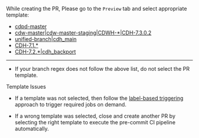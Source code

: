 <!--
 Licensed to Cloudera, Inc. under one
 or more contributor license agreements.  See the NOTICE file
 distributed with this work for additional information
 regarding copyright ownership.  Cloudera, Inc. licenses this file
 to you under the Apache License, Version 2.0 (the
 "License"); you may not use this file except in compliance
 with the License.  You may obtain a copy of the License at

     http://www.apache.org/licenses/LICENSE-2.0

 Unless required by applicable law or agreed to in writing, software
 distributed under the License is distributed on an "AS IS" BASIS,
 WITHOUT WARRANTIES OR CONDITIONS OF ANY KIND, either express or implied.
 See the License for the specific language governing permissions and
 limitations under the License.
-->

While creating the PR, Please go to the `Preview` tab and select appropriate template:

* [cdpd-master](?expand=1&template=pull_request_template_cdpd-master.md)
* [cdw-master|cdw-master-staging|CDWH-*|CDH-7.3.0.2](?expand=1&template=pull_request_template_cdw-master.md)
* [unified-branch|cdh_main](?expand=1&template=pull_request_template_unified_branch.md)
* [CDH-7.1.\*](?expand=1&template=pull_request_template_private_cloud.md)
* [CDH-7.2.\*|cdh_backport](?expand=1&template=pull_request_template_public_cloud.md)

-----
* If your branch regex does not follow the above list, do not select the PR template.

Template Issues
* If a template was not selected, then follow the [label-based triggering](https://cloudera.atlassian.net/wiki/spaces/ENG/pages/10776412161) approach to trigger required jobs on demand.

* If a wrong template was selected, close and create another PR by selecting the right template to execute the pre-commit CI pipeline automatically.
